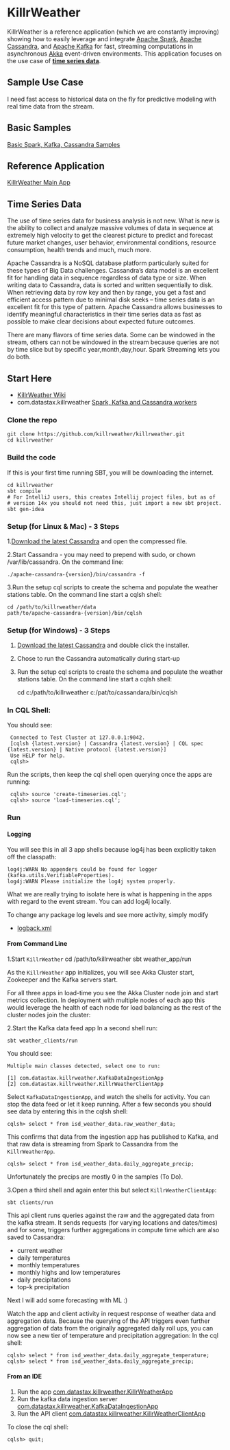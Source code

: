 # KillrWeather

KillrWeather is a reference application (which we are constantly improving) showing how to easily leverage and integrate [Apache Spark](http://spark.apache.org),
[Apache Cassandra](http://cassandra.apache.org), and [Apache Kafka](http://kafka.apache.org) for fast, streaming computations in asynchronous [Akka](http://akka.io) event-driven environments. This application focuses on the use case of  **[time series data](https://github.com/killrweather/killrweather/wiki/4.-Time-Series-Data-Model)**.  
  
## Sample Use Case
I need fast access to historical data  on the fly for  predictive modeling  with real time data from the stream. 

## Basic Samples
[Basic Spark, Kafka, Cassandra Samples](https://github.com/killrweather/killrweather/tree/master/killrweather-examples/src/main/scala/com/datastax/killrweather)

## Reference Application 
[KillrWeather Main App](https://github.com/killrweather/killrweather/tree/master/killrweather-app/src/main/scala/com/datastax/killrweather)

## Time Series Data 
The use of time series data for business analysis is not new. What is new is the ability to collect and analyze massive volumes of data in sequence at extremely high velocity to get the clearest picture to predict and forecast future market changes, user behavior, environmental conditions, resource consumption, health trends and much, much more.

Apache Cassandra is a NoSQL database platform particularly suited for these types of Big Data challenges. Cassandra’s data model is an excellent fit for handling data in sequence regardless of data type or size. When writing data to Cassandra, data is sorted and written sequentially to disk. When retrieving data by row key and then by range, you get a fast and efficient access pattern due to minimal disk seeks – time series data is an excellent fit for this type of pattern. Apache Cassandra allows businesses to identify meaningful characteristics in their time series data as fast as possible to make clear decisions about expected future outcomes.

There are many flavors of time series data. Some can be windowed in the stream, others can not be windowed in the stream because queries are not by time slice but by specific year,month,day,hour. Spark Streaming lets you do both.

## Start Here
* [KillrWeather Wiki](https://github.com/killrweather/killrweather/wiki) 
* com.datastax.killrweather [Spark, Kafka and Cassandra workers](http://github.com/killrweather/killrweather/tree/master/killrweather-app/src/it/scala/com/datastax/killrweather)

### Clone the repo

    git clone https://github.com/killrweather/killrweather.git
    cd killrweather


### Build the code 
If this is your first time running SBT, you will be downloading the internet.

    cd killrweather
    sbt compile
    # For IntelliJ users, this creates Intellij project files, but as of
    # version 14x you should not need this, just import a new sbt project.
    sbt gen-idea

### Setup (for Linux & Mac) - 3 Steps
1.[Download the latest Cassandra](http://cassandra.apache.org/download/) and open the compressed file.

2.Start Cassandra - you may need to prepend with sudo, or chown /var/lib/cassandra. On the command line:


    ./apache-cassandra-{version}/bin/cassandra -f

3.Run the setup cql scripts to create the schema and populate the weather stations table.
On the command line start a cqlsh shell:


    cd /path/to/killrweather/data
    path/to/apache-cassandra-{version}/bin/cqlsh

### Setup (for Windows) - 3 Steps
1. [Download the latest Cassandra](http://www.planetcassandra.org/cassandra) and double click the installer.

2. Chose to run the Cassandra automatically during start-up

3. Run the setup cql scripts to create the schema and populate the weather stations table.
On the command line start a cqlsh shell:


    cd c:/path/to/killrweather c:/pat/to/cassandara/bin/cqlsh

### In CQL Shell:
You should see:

     Connected to Test Cluster at 127.0.0.1:9042.
     [cqlsh {latest.version} | Cassandra {latest.version} | CQL spec {latest.version} | Native protocol {latest.version}]
     Use HELP for help.
     cqlsh>

Run the scripts, then keep the cql shell open querying once the apps are running:

     cqlsh> source 'create-timeseries.cql';
     cqlsh> source 'load-timeseries.cql';


### Run
#### Logging
You will see this in all 3 app shells because log4j has been explicitly taken off the classpath:

    log4j:WARN No appenders could be found for logger (kafka.utils.VerifiableProperties).
    log4j:WARN Please initialize the log4j system properly.

What we are really trying to isolate here is what is happening in the apps with regard to the event stream.
You can add log4j locally.

To change any package log levels and see more activity, simply modify
- [logback.xml](http://github.com/killrweather/killrweather/tree/master/killrweather-core/src/resources/logback.xml)

#### From Command Line
1.Start `KillrWeather`
    cd /path/to/killrweather
    sbt weather_app/run

As the `KillrWeather` app initializes, you will see Akka Cluster start, Zookeeper and the Kafka servers start.

For all three apps in load-time you see the Akka Cluster node join and start metrics collection. In deployment with multiple nodes of each app
this would leverage the health of each node for load balancing as the rest of the cluster nodes join the cluster:

2.Start the Kafka data feed app
In a second shell run:

    sbt weather_clients/run

You should see:

    Multiple main classes detected, select one to run:

    [1] com.datastax.killrweather.KafkaDataIngestionApp
    [2] com.datastax.killrweather.KillrWeatherClientApp

Select `KafkaDataIngestionApp`, and watch the shells for activity. You can stop the data feed or let it keep running.
After a few seconds you should see data by entering this in the cqlsh shell:

    cqlsh> select * from isd_weather_data.raw_weather_data;

This confirms that data from the ingestion app has published to Kafka, and that raw data is
streaming from Spark to Cassandra from the `KillrWeatherApp`.

    cqlsh> select * from isd_weather_data.daily_aggregate_precip;

Unfortunately the precips are mostly 0 in the samples (To Do).

3.Open a third shell and again enter this but select `KillrWeatherClientApp`:

    sbt clients/run
This api client runs queries against the raw and the aggregated data from the kafka stream.
It sends requests (for varying locations and dates/times) and for some, triggers further aggregations
in compute time which are also saved to Cassandra:

* current weather
* daily temperatures
* monthly temperatures
* monthly highs and low temperatures
* daily precipitations
* top-k precipitation

Next I will add some forecasting with ML :)

Watch the app and client activity in request response of weather data and aggregation data.
Because the querying of the API triggers even further aggregation of data from the originally
aggregated daily roll ups, you can now see a new tier of temperature and precipitation aggregation:
In the cql shell:

    cqlsh> select * from isd_weather_data.daily_aggregate_temperature;
    cqlsh> select * from isd_weather_data.daily_aggregate_precip;

#### From an IDE
1. Run the app [com.datastax.killrweather.KillrWeatherApp](https://github.com/killrweather/killrweather/blob/master/killrweather-app/src/main/scala/com/datastax/killrweather/KillrWeatherApp.scala)
2. Run the kafka data ingestion server [com.datastax.killrweather.KafkaDataIngestionApp](https://github.com/killrweather/killrweather/blob/master/killrweather-clients/src/main/scala/com/datastax/killrweather/KafkaDataIngestionApp.scala)
3. Run the API client [com.datastax.killrweather.KillrWeatherClientApp](https://github.com/killrweather/killrweather/blob/master/killrweather-clients/src/main/scala/com/datastax/killrweather/KillrWeatherClientApp.scala)

To close the cql shell:

    cqlsh> quit;
